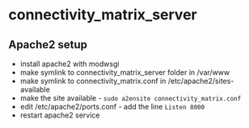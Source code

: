 # connectivity_matrix_server


## Apache2 setup
- install apache2 with modwsgi
- make symlink to connectivity_matrix_server folder in /var/www
- make symlink to connectivity_matrix.conf in /etc/apache2/sites-available
- make the site available - `sudo a2ensite connectivity_matrix.conf`
- edit /etc/apache2/ports.conf - add the line `Listen 8000`
- restart apache2 service
